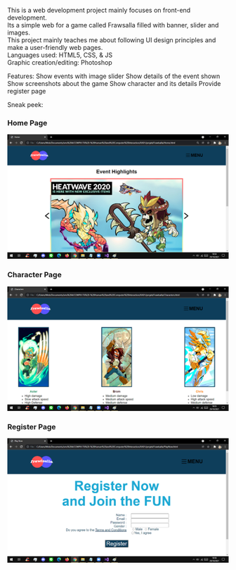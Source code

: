 This is a web development project mainly focuses on front-end development.  
Its a simple web for a game called Frawsalla filled with banner, slider and images.  
This project mainly teaches me about following UI design principles and make a user-friendly web pages.  
Languages used: HTML5, CSS, & JS  
Graphic creation/editing: Photoshop  

Features:
Show events with image slider
Show details of the event shown
Show screenshots about the game
Show character and its details
Provide register page

Sneak peek:
### Home Page
![](images/homepage.png)

### Character Page
![](images/characterpage.png)

### Register Page
![](images/registerpage.png)

